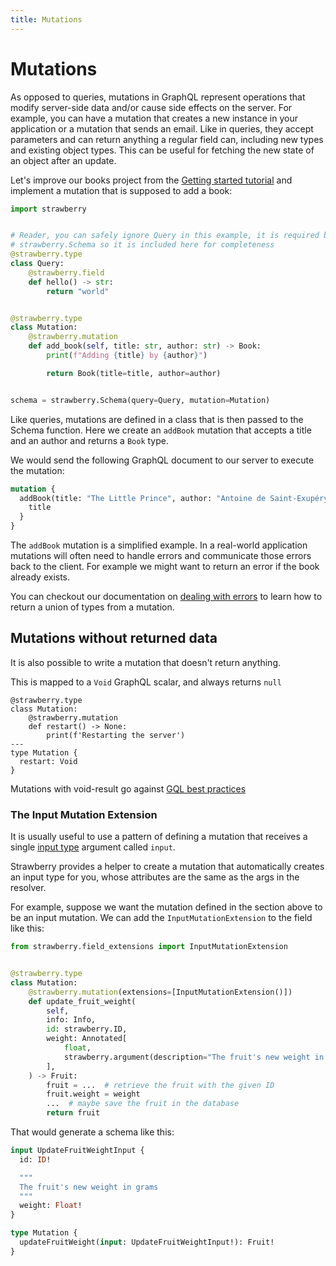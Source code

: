 ```yaml
---
title: Mutations
---
```


# Mutations

As opposed to queries, mutations in GraphQL represent operations that modify server-side
data and/or cause side effects on the server. For example, you can have a mutation that
creates a new instance in your application or a mutation that sends an email. Like in
queries, they accept parameters and can return anything a regular field can, including
new types and existing object types. This can be useful for fetching the new state of an
object after an update.

Let's improve our books project from the [Getting started tutorial](../index.md) and
implement a mutation that is supposed to add a book:

```python
import strawberry


# Reader, you can safely ignore Query in this example, it is required by
# strawberry.Schema so it is included here for completeness
@strawberry.type
class Query:
    @strawberry.field
    def hello() -> str:
        return "world"


@strawberry.type
class Mutation:
    @strawberry.mutation
    def add_book(self, title: str, author: str) -> Book:
        print(f"Adding {title} by {author}")

        return Book(title=title, author=author)


schema = strawberry.Schema(query=Query, mutation=Mutation)
```

Like queries, mutations are defined in a class that is then passed to the Schema
function. Here we create an `addBook` mutation that accepts a title and an author and
returns a `Book` type.

We would send the following GraphQL document to our server to execute the mutation:

```graphql
mutation {
  addBook(title: "The Little Prince", author: "Antoine de Saint-Exupéry") {
    title
  }
}
```

The `addBook` mutation is a simplified example. In a real-world application mutations
will often need to handle errors and communicate those errors back to the client. For
example we might want to return an error if the book already exists.

You can checkout our documentation on
[dealing with errors](/docs/guides/errors#expected-errors) to learn how to return a
union of types from a mutation.

## Mutations without returned data

It is also possible to write a mutation that doesn't return anything.

This is mapped to a `Void` GraphQL scalar, and always returns `null`

```python+schema
@strawberry.type
class Mutation:
    @strawberry.mutation
    def restart() -> None:
        print(f'Restarting the server')
---
type Mutation {
  restart: Void
}
```

<Note>

Mutations with void-result go against [GQL best practices](https://graphql-rules.com/rules/mutation-payload)

</Note>

### The Input Mutation Extension

It is usually useful to use a pattern of defining a mutation that receives a single
[input type](./input-types) argument called `input`.

Strawberry provides a helper to create a mutation that automatically
creates an input type for you, whose attributes are the same as the args in the resolver.

For example, suppose we want the mutation defined in the section above to be an
input mutation. We can add the `InputMutationExtension` to the field like this:

```python
from strawberry.field_extensions import InputMutationExtension


@strawberry.type
class Mutation:
    @strawberry.mutation(extensions=[InputMutationExtension()])
    def update_fruit_weight(
        self,
        info: Info,
        id: strawberry.ID,
        weight: Annotated[
            float,
            strawberry.argument(description="The fruit's new weight in grams"),
        ],
    ) -> Fruit:
        fruit = ...  # retrieve the fruit with the given ID
        fruit.weight = weight
        ...  # maybe save the fruit in the database
        return fruit
```

That would generate a schema like this:

```graphql
input UpdateFruitWeightInput {
  id: ID!

  """
  The fruit's new weight in grams
  """
  weight: Float!
}

type Mutation {
  updateFruitWeight(input: UpdateFruitWeightInput!): Fruit!
}
```
